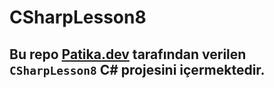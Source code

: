 # CSharpLesson8
## Bu repo [Patika.dev](https://www.patika.dev) tarafından verilen `CSharpLesson8` C# projesini içermektedir.
